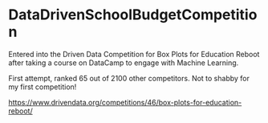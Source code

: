 # DataDrivenSchoolBudgetCompetition

Entered into the Driven Data Competition for Box Plots for Education Reboot after taking a course on DataCamp to engage with Machine Learning.

First attempt, ranked 65 out of 2100 other competitors. Not to shabby for my first competition!


https://www.drivendata.org/competitions/46/box-plots-for-education-reboot/

